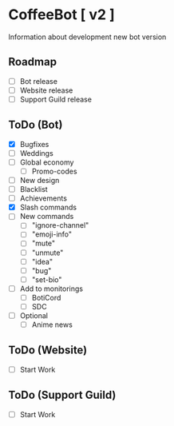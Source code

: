 # CoffeeBot [ v2 ]

Information about development new bot version

## Roadmap

* [ ] Bot release
* [ ] Website release
* [ ] Support Guild release

## ToDo (Bot)

* [x] Bugfixes
* [ ] Weddings
* [ ] Global economy
  * [ ] Promo-codes
* [ ] New design
* [ ] Blacklist
* [ ] Achievements
* [x] Slash commands
* [ ] New commands
  * [ ] "ignore-channel"
  * [ ] "emoji-info"
  * [ ] "mute"
  * [ ] "unmute"
  * [ ] "idea"
  * [ ] "bug"
  * [ ] "set-bio"
* [ ] Add to monitorings
  * [ ] BotiCord
  * [ ] SDC
* [ ] Optional
  * [ ] Anime news

## ToDo (Website)

* [ ] Start Work

## ToDo (Support Guild)

* [ ] Start Work
